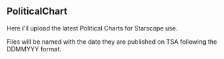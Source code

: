 ## PoliticalChart
Here i'll upload the latest Political Charts for Starscape use.

Files will be named with the date they are published on TSA following the DDMMYYY format.
